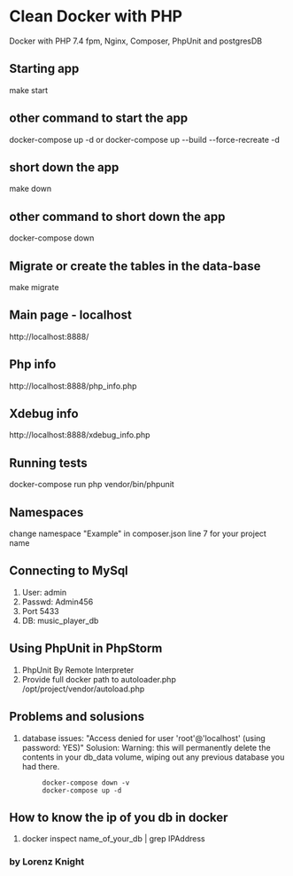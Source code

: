 # Clean Docker with PHP
Docker with PHP 7.4 fpm, Nginx, Composer, PhpUnit and postgresDB

## Starting app
make start

## other command to start the app
docker-compose up -d
or
docker-compose up --build --force-recreate -d

## short down the app
make down

## other command to short down the app
docker-compose down 

## Migrate or create the tables in the data-base
make migrate

## Main page - localhost
http://localhost:8888/

## Php info
http://localhost:8888/php_info.php

## Xdebug info
http://localhost:8888/xdebug_info.php

## Running tests
docker-compose run php vendor/bin/phpunit

## Namespaces
change namespace "Example" in composer.json line 7 for your project name

## Connecting to MySql
1. User: admin
2. Passwd: Admin456
3. Port 5433
4. DB: music_player_db

## Using PhpUnit in PhpStorm
1. PhpUnit By Remote Interpreter
2. Provide full docker path to autoloader.php /opt/project/vendor/autoload.php

## Problems and solusions
1. database issues: "Access denied for user 'root'@'localhost' (using password: YES)"
   Solusion: 
            Warning: this will permanently delete the contents in your db_data volume, wiping out any previous database you had there.

            docker-compose down -v
            docker-compose up -d

## How to know the ip of you db in docker
1. docker inspect name_of_your_db | grep IPAddress

### by Lorenz Knight